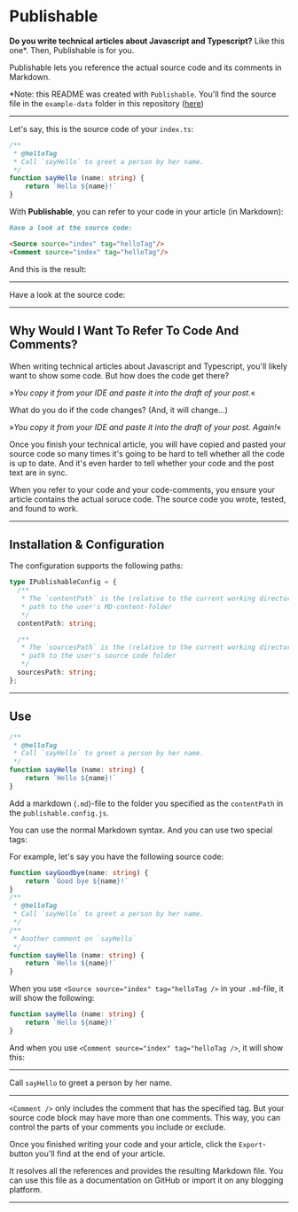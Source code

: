 # Publishable

**Do you write technical articles about Javascript and Typescript?** Like this one*.
Then, Publishable is for you.

Publishable lets you reference the actual source code and its comments in Markdown.

*Note: this README was created with `Publishable`. You'll find the source file in the
`example-data` folder in this repository ([here](https://raw.githubusercontent.com/publishable-tech/publishable-tech/master/example-data/content/index.md))

---

Let's say, this is the source code of your `index.ts`:

```ts title=index.ts
/**
 * @helloTag
 * Call `sayHello` to greet a person by her name.
 */ 
function sayHello (name: string) {
    return `Hello ${name}!`
}
```

With **Publishable**, you can refer to your code in your article (in Markdown):

```markdown title=readme.md
Have a look at the source code:

<Source source="index" tag="helloTag"/>
<Comment source="index" tag="helloTag"/>
```

And this is the result:

---
Have a look at the source code:

<Source source="index" tag="helloTag"/>
<Comment source="index" tag="helloTag"/>


---


## Why Would I Want To Refer To Code And Comments?

When writing technical articles about Javascript and Typescript, you'll likely want to
show some code. But how does the code get there?

»_You copy it from your IDE and paste it into the draft of your post._«

<div style={{marginTop:"40px"}}/>

What do you do if the code changes? (And, it will change...)

»_You copy it from your IDE and paste it into the draft of your post. Again!_«

<div style={{marginTop:"40px"}}/>

Once you finish your technical article, you will have copied and pasted your source
code so many times it's going to be hard to tell whether all the code is up to date.
And it's even harder to tell whether your code and the post text are in sync.

When you refer to your code and your code-comments, you ensure your article 
contains the actual soruce code. The source code you wrote, tested, and found
to work.

---

## Installation & Configuration

<Comment source="publishable.spec" tag="installpublishable" />

<Comment source="publishable.spec" tag="addtopackage"/>

<Comment source="publishable.spec" tag="configure_publishable" />

The configuration supports the following paths:

```ts
type IPublishableConfig = {
  /**
   * The `contentPath` is the (relative to the current working directory)
   * path to the user's MD-content-folder
   */
  contentPath: string;

  /**
   * The `sourcesPath` is the (relative to the current working directory)
   * path to the user's source code folder
   */
  sourcesPath: string;
};
```

---

## Use

<Comment source="publishable.spec" tag="start_publishable" />

```ts title=index.ts lineNumbers=true
/**
 * @helloTag
 * Call `sayHello` to greet a person by her name.
 */ 
function sayHello (name: string) {
    return `Hello ${name}!`
}
```

Add a markdown (`.md`)-file to the folder you specified as the `contentPath`
in the `publishable.config.js`.

You can use the normal Markdown syntax. And you can use two special tags:

<Comment source="publishable.spec" tag="tags" />

For example, let's say you have the following source code:

```ts title=index.ts lineNumbers=true
function sayGoodbye(name: string) {
    return `Good bye ${name}!`
}
/**
 * @helloTag
 * Call `sayHello` to greet a person by her name.
 */ 
/**
 * Another comment on `sayHello`
 */ 
function sayHello (name: string) {
    return `Hello ${name}!`
}
```

When you use `<Source source="index" tag="helloTag />` in your `.md`-file, it
will show the following:

```ts
function sayHello (name: string) {
    return `Hello ${name}!`
}
```

And when you use `<Comment source="index" tag="helloTag />`, it will show this:

---

Call `sayHello` to greet a person by her name.

---

`<Comment />` only includes the comment that has the specified tag. But your source
code block may have more than one comments. This way, you can control the parts
of your comments you include or exclude.

Once you finished writing your code and your article, click the `Export`-button you'll
find at the end of your article.

It resolves all the references and provides the resulting Markdown file.
You can use this file as a documentation on GitHub or import it on
any blogging platform.

---

<!--

All this ithe rest is a HTML comment. It does not appear in MD

**`inline`**

**_em_**

_ `inlineem`_

***

> this is a blockquote
over two lines

| Tables   |      Are      |  Cool |
|----------|:-------------:|------:|
| col 1 is |  left-aligned | $1600 |
| col 2 is |    centered   |   $12 |
| col 3 is | right-aligned |    $1 |


[alpha](https://example.com "bravo")

![alpha](https://example.com/favicon.ico "bravo")

-->
